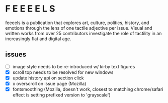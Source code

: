 # F E E E E L S

feeeels is a publication that explores art, culture, politics, history, and emotions through the lens of one tactile adjective per issue. Visual and written works from over 25 contributors investigate the role of tactility in an increasingly flat and digital age.


## issues
- [ ] image style needs to be re-introduced w/ kirby text figures
- [x] scroll top needs to be resolved for new windows
- [x] update history api on section click
- [x] x overscroll on issue page (Mozilla)
- [x] fontsmoothing (Mozilla, doesn't work, closest to matching chrome/safari effect is setting prefixed version to 'grayscale')